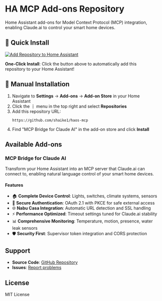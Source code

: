 # HA MCP Add-ons Repository

Home Assistant add-ons for Model Context Protocol (MCP) integration, enabling Claude.ai to control your smart home devices.

## 🚀 Quick Install

[![Add Repository to Home Assistant](https://my.home-assistant.io/badges/supervisor_add_addon_repository.svg)](https://my.home-assistant.io/redirect/supervisor_add_addon_repository/?repository_url=https%3A//github.com/shaike1/haos-mcp)

**One-Click Install**: Click the button above to automatically add this repository to your Home Assistant!

## 📖 Manual Installation

1. Navigate to **Settings** → **Add-ons** → **Add-on Store** in your Home Assistant
2. Click the **⋮** menu in the top right and select **Repositories**
3. Add this repository URL:
   ```
   https://github.com/shaike1/haos-mcp
   ```
4. Find "MCP Bridge for Claude AI" in the add-on store and click **Install**

## Available Add-ons

### MCP Bridge for Claude AI
Transform your Home Assistant into an MCP server that Claude.ai can connect to, enabling natural language control of your smart home devices.

#### Features
- 🏠 **Complete Device Control**: Lights, switches, climate systems, sensors
- 🔐 **Secure Authentication**: OAuth 2.1 with PKCE for safe external access  
- 🌐 **Nabu Casa Integration**: Automatic URL detection and SSL handling
- ⚡ **Performance Optimized**: Timeout settings tuned for Claude.ai stability
- 📊 **Comprehensive Monitoring**: Temperature, motion, presence, water leak sensors
- 🛡️ **Security First**: Supervisor token integration and CORS protection

## Support

- **Source Code**: [GitHub Repository](https://github.com/shaike1/ha-mcp-bridge)
- **Issues**: [Report problems](https://github.com/shaike1/haos-mcp/issues)

## License

MIT License